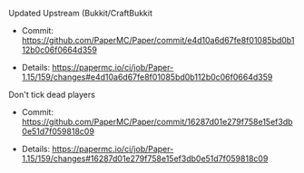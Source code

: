Updated Upstream (Bukkit/CraftBukkit

* Commit: https://github.com/PaperMC/Paper/commit/e4d10a6d67fe8f01085bd0b112b0c06f0664d359

* Details: https://papermc.io/ci/job/Paper-1.15/159/changes#e4d10a6d67fe8f01085bd0b112b0c06f0664d359

Don't tick dead players

* Commit: https://github.com/PaperMC/Paper/commit/16287d01e279f758e15ef3db0e51d7f059818c09

* Details: https://papermc.io/ci/job/Paper-1.15/159/changes#16287d01e279f758e15ef3db0e51d7f059818c09